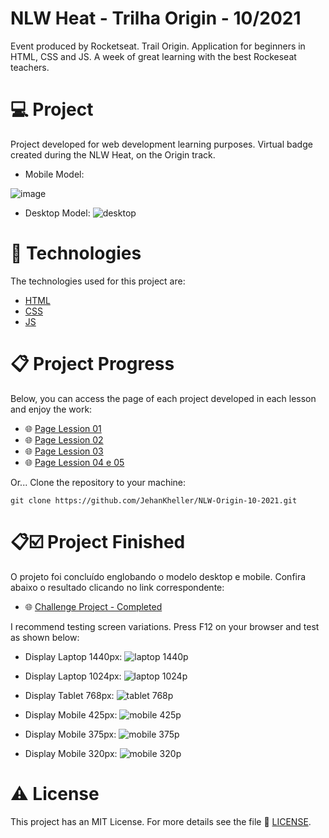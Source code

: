 # NLW Heat - Trilha Origin - 10/2021
Event produced by Rocketseat. Trail Origin.
Application for beginners in HTML, CSS and JS. A week of great learning with the best Rockeseat teachers.

# 💻 Project
Project developed for web development learning purposes. Virtual badge created during the NLW Heat, on the Origin track.

- Mobile Model:

![image](https://user-images.githubusercontent.com/5993224/138517358-ad741af4-9c84-4111-a56f-7f1124d87ef0.png)

- Desktop Model:
![desktop](https://user-images.githubusercontent.com/5993224/138578067-2142fe2a-47f4-4e74-8985-0b6216feb633.PNG)

# 📝 Technologies
The technologies used for this project are:

- [HTML](https://developer.mozilla.org/en-US/docs/Web/HTML)
- [CSS](https://developer.mozilla.org/en-US/docs/Web/CSS)
- [JS](https://developer.mozilla.org/en-US/docs/Web/JavaScript)

# 📋 Project Progress
Below, you can access the page of each project developed in each lesson and enjoy the work:

- 🌐 [Page Lession 01](https://jehankheller.github.io/NLW-Origin-10-2021/Lession-01/)
- 🌐 [Page Lession 02](https://jehankheller.github.io/NLW-Origin-10-2021/Lession-02/)
- 🌐 [Page Lession 03](https://jehankheller.github.io/NLW-Origin-10-2021/Lession-03/)
- 🌐 [Page Lession 04 e 05](https://jehankheller.github.io/NLW-Origin-10-2021/Lession-04_05/)

Or...
Clone the repository to your machine:
```
git clone https://github.com/JehanKheller/NLW-Origin-10-2021.git
```

# 📋☑️ Project Finished
O projeto foi concluído englobando o modelo desktop e mobile.
Confira abaixo o resultado clicando no link correspondente:

- 🌐 [Challenge Project - Completed](https://jehankheller.github.io/NLW-Origin-10-2021/Lession-Desafio-Projeto-Final/)

I recommend testing screen variations. Press F12 on your browser and test as shown below:

- Display Laptop 1440px:
![laptop 1440p](https://user-images.githubusercontent.com/5993224/138578409-dab8ab71-b3d5-415d-a7ed-08eafc889b20.PNG)

- Display Laptop 1024px:
![laptop 1024p](https://user-images.githubusercontent.com/5993224/138578452-d776086a-338a-4f68-bb94-637cf4bec8aa.PNG)

- Display Tablet 768px:
![tablet 768p](https://user-images.githubusercontent.com/5993224/138578484-7d7298ac-c1a6-4a8c-93d1-ba34f8ed90d4.PNG)

- Display Mobile 425px:
![mobile 425p](https://user-images.githubusercontent.com/5993224/138578494-58fd5c9b-1a1a-43be-b98a-19221d9e4a53.PNG)

- Display Mobile 375px:
![mobile 375p](https://user-images.githubusercontent.com/5993224/138578505-b0f56ec5-ce10-496e-b075-9263360fed2d.PNG)

- Display Mobile 320px:
![mobile 320p](https://user-images.githubusercontent.com/5993224/138578507-c31ef711-43d0-4ea4-9c87-da324fab0668.PNG)

# ⚠️ License
This project has an MIT License.
For more details see the file 🧾 [LICENSE](https://github.com/JehanKheller/NLW-Origin-10-2021/blob/main/LICENSE.txt).
